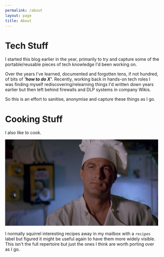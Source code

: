 ```yaml
---
permalink: /about
layout: page
title: About
---
```


# Tech Stuff
I started this blog earlier in the year, primarily to try and capture some of the portable/reusable pieces of tech knowledge I'd been working on.

Over the years I've learned, documented and forgotten tens, if not hundred, of bits of ***'how to do X'***. Recently, working back in hands-on tech roles I was finding myself rediscovering/relearning things I'd written down years earlier but then left behind firewalls and DLP systems in company Wikis.

So this is an effort to sanitise, anonymise and capture these things as I go.

# Cooking Stuff
I also like to cook.

<img src="/assets/images/Under-Siege-Seagal-Cover-3554673406.jpg" width="500" title="I also cook!" alt="Steven Segal, from Under Siege" />

I normally squirrel interesting recipes away in my mailbox with a `recipes` label but figured it might be useful again to have them more widely visible. This isn't the full repertoire but just the ones I think are worth porting over as I go.
